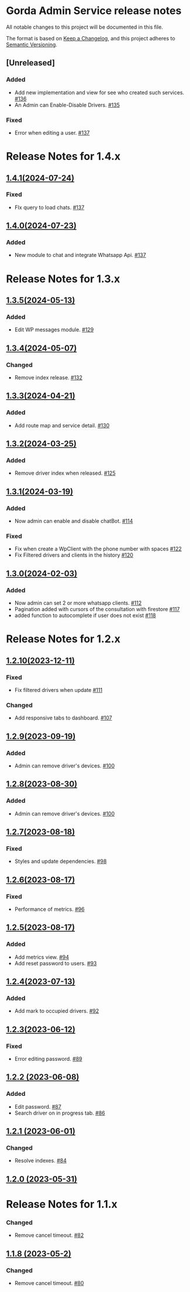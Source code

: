 # Gorda Admin Service release notes

All notable changes to this project will be documented in this file.

The format is based on [Keep a Changelog](https://keepachangelog.com/en/1.0.0/),
and this project adheres to [Semantic Versioning](https://semver.org/spec/v2.0.0.html).

## [Unreleased]

### Added
- Add new implementation and view for see who created such services. [#136](https://github.com/DevAlexandreCR/gorda-admin/pull/136)
- An Admin can Enable-Disable Drivers. [#135](https://github.com/DevAlexandreCR/gorda-admin/pull/135)

### Fixed
- Error when editing a user. [#137](https://github.com/DevAlexandreCR/gorda-admin/pull/137)

# Release Notes for 1.4.x

## [1.4.1(2024-07-24)](https://github.com/DevAlexandreCR/admin-driver/compare/1.4.1...1.4.0)

### Fixed
- FIx query to load chats. [#137](https://github.com/DevAlexandreCR/gorda-admin/pull/141)

## [1.4.0(2024-07-23)](https://github.com/DevAlexandreCR/admin-driver/compare/1.4.0...1.3.5)

### Added

- New module to chat and integrate Whatsapp Api. [#137](https://github.com/DevAlexandreCR/gorda-admin/pull/137)

# Release Notes for 1.3.x

## [1.3.5(2024-05-13)](https://github.com/DevAlexandreCR/admin-driver/compare/1.3.5...1.3.4)

### Added
- Edit WP messages module. [#129](https://github.com/DevAlexandreCR/admin-driver/pull/129)

## [1.3.4(2024-05-07)](https://github.com/DevAlexandreCR/admin-driver/compare/1.3.4...1.3.3)

### Changed
- Remove index release. [#132](https://github.com/DevAlexandreCR/admin-driver/pull/132)

## [1.3.3(2024-04-21)](https://github.com/DevAlexandreCR/admin-driver/compare/1.3.3...1.3.2)

### Added
- Add route map and service detail. [#130](https://github.com/DevAlexandreCR/admin-driver/pull/130)

## [1.3.2(2024-03-25)](https://github.com/DevAlexandreCR/admin-driver/compare/1.3.2...1.3.1)

### Added
- Remove driver index when released. [#125](https://github.com/DevAlexandreCR/admin-driver/pull/125)

## [1.3.1(2024-03-19)](https://github.com/DevAlexandreCR/admin-driver/compare/1.3.1...1.3.0)

### Added
- Now admin can enable and disable chatBot. [#114](https://github.com/DevAlexandreCR/admin-driver/pull/114)

### Fixed
- Fix when create a WpClient with the phone number with spaces [#122](https://github.com/DevAlexandreCR/gorda-admin/pull/122)
- Fix Filtered drivers and clients in the history [#120](https://github.com/DevAlexandreCR/gorda-admin/pull/120)

## [1.3.0(2024-02-03)](https://github.com/DevAlexandreCR/admin-driver/compare/1.3.0...1.2.10)

### Added
- Now admin can set 2 or more whatsapp clients. [#112](https://github.com/DevAlexandreCR/admin-driver/pull/112)
- Pagination added with cursors of the consultation with firestore [#117](https://github.com/DevAlexandreCR/gorda-admin/pull/117)
- added function to autocomplete if user does not exist [#118](https://github.com/DevAlexandreCR/gorda-admin/pull/118)

# Release Notes for 1.2.x

## [1.2.10(2023-12-11)](https://github.com/DevAlexandreCR/admin-driver/compare/1.2.10...1.2.9)

### Fixed
- Fix filtered drivers when update [#111](https://github.com/DevAlexandreCR/admin-driver/pull/111)

### Changed
- Add responsive tabs to dashboard. [#107](https://github.com/DevAlexandreCR/admin-driver/pull/107)

## [1.2.9(2023-09-19)](https://github.com/DevAlexandreCR/admin-driver/compare/1.2.9...1.2.8)

### Added
- Admin can remove driver's devices. [#100](https://github.com/DevAlexandreCR/admin-driver/pull/100)

## [1.2.8(2023-08-30)](https://github.com/DevAlexandreCR/admin-driver/compare/1.2.8...1.2.7)

### Added
- Admin can remove driver's devices. [#100](https://github.com/DevAlexandreCR/admin-driver/pull/100)

## [1.2.7(2023-08-18)](https://github.com/DevAlexandreCR/admin-driver/compare/1.2.7...1.2.6)

### Fixed
- Styles and update dependencies. [#98](https://github.com/DevAlexandreCR/admin-driver/pull/98)

## [1.2.6(2023-08-17)](https://github.com/DevAlexandreCR/admin-driver/compare/1.2.6...1.2.5)

### Fixed
- Performance of metrics. [#96](https://github.com/DevAlexandreCR/admin-driver/pull/96)

## [1.2.5(2023-08-17)](https://github.com/DevAlexandreCR/admin-driver/compare/1.2.5...1.2.4)

### Added
- Add metrics view. [#94](https://github.com/DevAlexandreCR/admin-driver/pull/94)
- Add reset password to users. [#93](https://github.com/DevAlexandreCR/admin-driver/pull/93)

## [1.2.4(2023-07-13)](https://github.com/DevAlexandreCR/admin-driver/compare/1.2.4...1.2.3)

### Added
- Add mark to occupied drivers. [#92](https://github.com/DevAlexandreCR/admin-driver/pull/92)

## [1.2.3(2023-06-12)](https://github.com/DevAlexandreCR/admin-driver/compare/1.2.3...1.2.2)

### Fixed
- Error editing password. [#89](https://github.com/DevAlexandreCR/admin-driver/pull/89)

## [1.2.2 (2023-06-08)](https://github.com/DevAlexandreCR/admin-driver/compare/1.2.2...1.2.1)

### Added
- Edit password. [#87](https://github.com/DevAlexandreCR/admin-driver/pull/87)
- Search driver on in progress tab. [#86](https://github.com/DevAlexandreCR/admin-driver/pull/86)

## [1.2.1 (2023-06-01)](https://github.com/DevAlexandreCR/admin-driver/compare/1.2.1...1.2.0)

### Changed
- Resolve indexes. [#84](https://github.com/DevAlexandreCR/admin-driver/pull/84)

## [1.2.0 (2023-05-31)](https://github.com/DevAlexandreCR/admin-driver/compare/1.2.0...1.1.8)

# Release Notes for 1.1.x

### Changed
- Remove cancel timeout. [#82](https://github.com/DevAlexandreCR/admin-driver/pull/82)

## [1.1.8 (2023-05-2)](https://github.com/DevAlexandreCR/admin-driver/compare/1.1.8...1.1.7)

### Changed
- Remove cancel timeout. [#80](https://github.com/DevAlexandreCR/admin-driver/pull/80)